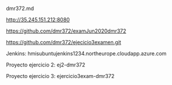 dmr372.md

http://35.245.151.212:8080

https://github.com/dmr372/examJun2020dmr372

https://github.com/dmr372/ejecicio3examen.git

Jenkins: hmisubuntujenkins1234.northeurope.cloudapp.azure.com

Proyecto ejercicio 2: ej2-dmr372

Proyecto ejercicio 3: ejercicio3exam-dmr372